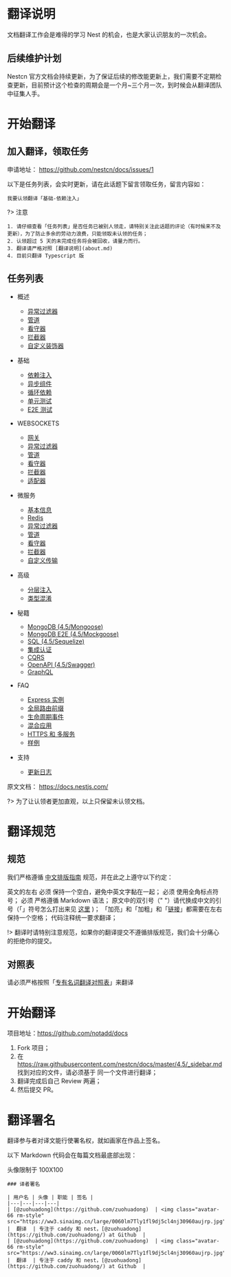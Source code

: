 # 翻译说明

文档翻译工作会是难得的学习 Nest 的机会，也是大家认识朋友的一次机会。

## 后续维护计划

Nestcn 官方文档会持续更新，为了保证后续的修改能更新上，我们需要不定期检查更新，目前预计这个检查的周期会是一个月~三个月一次，到时候会从翻译团队中征集人手。

# 开始翻译

## 加入翻译，领取任务

申请地址： https://github.com/nestcn/docs/issues/1


以下是任务列表，会实时更新，请在此话题下留言领取任务，留言内容如：

```
我要认领翻译「基础-依赖注入」
```

?> 注意

```
1. 请仔细查看「任务列表」是否任务已被别人领走，请特别关注此话题的评论（有时候来不及更新），为了防止多余的劳动力浪费，只能领取未认领的任务；
2. 认领超过 5 天的未完成任务将会被回收，请量力而行。
3. 翻译请严格对照 [翻译说明](about.md)
4. 目前只翻译 Typescript 版

```

## 任务列表


- 概述
  - [异常过滤器](4.5/exceptionfilters.md)  
  - [管道](4.5/pipes.md)
  - [看守器](4.5/guards.md)
  - [拦截器](4.5/interceptors.md)
  - [自定义装饰器](4.5/customdecorators.md)

- 基础
  - [依赖注入](4.5/dependencyinjection.md)
  - [异步组件](4.5/asynccomponents.md)
  - [循环依赖](4.5/circulardependency.md)
  - [单元测试](4.5/unit.md)
  - [E2E 测试](4.5/e2e.md)

- WEBSOCKETS
  - [网关](4.5/gateways.md)
  - [异常过滤器](4.5/exceptionfilters2.md)
  - [管道](4.5/pipes2.md)
  - [看守器](4.5/guards2.md)
  - [拦截器](4.5/interceptors2.md)
  - [适配器](4.5/adapter.md)

- 微服务
  - [基本信息](4.5/basics.md)
  - [Redis](4.5/redis.md)
  - [异常过滤器](4.5/exceptionfilters3.md)
  - [管道](4.5/pipes3.md)
  - [看守器](4.5/guards3.md)
  - [拦截器](4.5/interceptors3.md)
  - [自定义传输](4.5/customtransport.md)

- 高级
  - [分层注入](4.5/hierarchicalinjector.md)
  - [类型混淆](4.5/mixinClass.md)

- 秘籍
  - [MongoDB (4.5/Mongoose)](4.5/mongodb.md)
  - [MongoDB E2E (4.5/Mockgoose)](4.5/mongodbe2e.md)
  - [SQL (4.5/Sequelize)](4.5/sqls.md)
  - [集成认证](4.5/passportintegration.md)
  - [CQRS](4.5/cors.md)
  - [OpenAPI (4.5/Swagger)](4.5/openapi.md)
  - [GraphQL](4.5/graphql.md)

- FAQ
  - [Express 实例](4.5/expressinstance.md)
  - [全局路由前缀](4.5/globalrouteprefix.md)
  - [生命周期事件](4.5/lifecycleevents.md)
  - [混合应用](4.5/hybridapplication.md)
  - [HTTPS 和 多服务](4.5/httpsmultipleservers.md)
  - [样例](4.5/examples.md)


- 支持
  - [更新日志](4.5/changelog.md)

原文文档： https://docs.nestjs.com/

?> 为了让认领者更加直观，以上只保留未认领文档。


# 翻译规范

## 规范

我们严格遵循 [中文排版指南](https://github.com/sparanoid/chinese-copywriting-guidelines) 规范，并在此之上遵守以下约定：

英文的左右 必须 保持一个空白，避免中英文字黏在一起；
必须 使用全角标点符号；
必须 严格遵循 Markdown 语法；
原文中的双引号（" "）请代换成中文的引号（「」符号怎么打出来见 [这里](https://www.zhihu.com/question/19755746/answer/27233392) )；
「加亮」和「加粗」和「[链接]()」都需要在左右保持一个空格；
代码注释统一要求翻译；

!> 翻译时请特别注意规范，如果你的翻译提交不遵循排版规范，我们会十分痛心的拒绝你的提交。

## 对照表

请必须严格按照「[专有名词翻译对照表](/4.5/about.md)」来翻译

# 开始翻译

项目地址：https://github.com/notadd/docs


1. Fork 项目；
2. 在 https://raw.githubusercontent.com/nestcn/docs/master/4.5/_sidebar.md 找到对应的文件，请必须基于 同一个文件进行翻译；
3. 翻译完成后自己 Review 两遍；
4. 然后提交 PR。


# 翻译署名

翻译参与者对译文能行使署名权，就如画家在作品上签名。

以下 Markdown 代码会在每篇文档最底部出现：

头像限制于 100X100

```
### 译者署名

| 用户名 | 头像 | 职能 | 签名 |
|---|---|---|---|
| [@zuohuadong](https://github.com/zuohuadong)  | <img class="avatar-66 rm-style" src="https://ww3.sinaimg.cn/large/0060lm7Tly1fl9dj5cl4nj30960aujrp.jpg">  |  翻译  | 专注于 caddy 和 nest，[@zuohuadong](https://github.com/zuohuadong/) at Github  |
| [@zuohuadong](https://github.com/zuohuadong)  | <img class="avatar-66 rm-style" src="https://ww3.sinaimg.cn/large/0060lm7Tly1fl9dj5cl4nj30960aujrp.jpg">  |  翻译  | 专注于 caddy 和 nest，[@zuohuadong](https://github.com/zuohuadong/) at Github  |
```